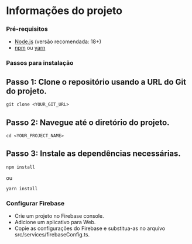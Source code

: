 # Informações do projeto
### **Pré-requisitos**
- [Node.js](https://nodejs.org/) (versão recomendada: 18+)
- [npm](https://www.npmjs.com/) ou [yarn](https://yarnpkg.com/)

### **Passos para instalação**
## Passo 1: Clone o repositório usando a URL do Git do projeto.
```
git clone <YOUR_GIT_URL>
```
## Passo 2: Navegue até o diretório do projeto.
```
cd <YOUR_PROJECT_NAME>
```
## Passo 3: Instale as dependências necessárias.
```
npm install
```
ou
```
yarn install
```

### **Configurar Firebase**
- Crie um projeto no Firebase console.
- Adicione um aplicativo para Web.
- Copie as configurações do Firebase e substitua-as no arquivo src/services/firebaseConfig.ts.
